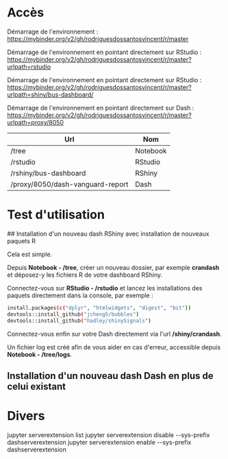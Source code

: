 # Accès

Démarrage de l'environnement :
https://mybinder.org/v2/gh/rodriguesdossantosvincent/r/master


Démarrage de l'environnement en pointant directement sur RStudio : 
https://mybinder.org/v2/gh/rodriguesdossantosvincent/r/master?urlpath=rstudio

Démarrage de l'environnement en pointant directement sur RStudio : 
https://mybinder.org/v2/gh/rodriguesdossantosvincent/r/master?urlpath=shiny/bus-dashboard/

Démarrage de l'environnement en pointant directement sur Dash : 
https://mybinder.org/v2/gh/rodriguesdossantosvincent/r/master?urlpath=proxy/8050


| **Url**                          | **Nom**  |
| -------------------------------- | -------- |
| /tree                            | Notebook |
| /rstudio                         | RStudio  |
| /rshiny/bus-dashboard            | RShiny   |
| /proxy/8050/dash-vanguard-report | Dash     |

# Test d'utilisation

## Installation d'un nouveau dash RShiny avec installation de nouveaux paquets R

Cela est simple.

Depuis **Notebook - /tree**, créer un nouveau dossier, par exemple **crandash** et déposez-y les fichiers R de votre dashboard RShiny.

Connectez-vous sur **RStudio - /rstudio** et lancez les installations des paquets directement dans la console, par exemple :
```bash
install.packages(c("dplyr", "htmlwidgets", "digest", "bit"))
devtools::install_github("jcheng5/bubbles")
devtools::install_github("hadley/shinySignals")
```

Connectez-vous enfin sur votre Dash directement via l'url **/shiny/crandash**.

Un fichier log est créé afin de vous aider en cas d'erreur, accessible depuis **Notebook - /tree/logs**.

## Installation d'un nouveau dash Dash en plus de celui existant 



# Divers

jupyter serverextension list
jupyter serverextension disable --sys-prefix dashserverextension
jupyter serverextension enable --sys-prefix dashserverextension